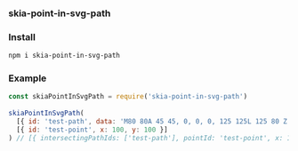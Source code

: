 ### skia-point-in-svg-path

### Install
```bash
npm i skia-point-in-svg-path
```

### Example
```javascript
const skiaPointInSvgPath = require('skia-point-in-svg-path')
  
skiaPointInSvgPath(
  [{ id: 'test-path', data: 'M80 80A 45 45, 0, 0, 0, 125 125L 125 80 Z' }], 
  [{ id: 'test-point', x: 100, y: 100 }]
) // [{ intersectingPathIds: ['test-path'], pointId: 'test-point', x: 100, y: 100 }]
```
